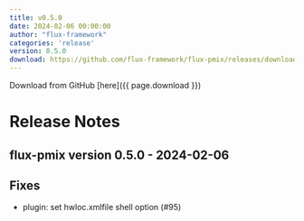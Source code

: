 ```yaml
---
title: v0.5.0
date: 2024-02-06 00:00:00
author: "flux-framework"
categories: 'release'
version: 0.5.0
download: https://github.com/flux-framework/flux-pmix/releases/download/v0.5.0/flux-pmix-0.5.0.tar.gz
---
```


Download from GitHub [here]({{ page.download }})

# Release Notes

flux-pmix version 0.5.0 - 2024-02-06
------------------------------------

## Fixes

 * plugin: set hwloc.xmlfile shell option (#95)
